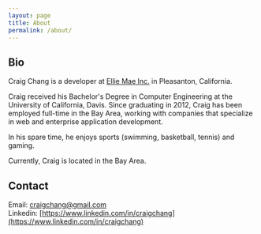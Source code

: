 ```yaml
---
layout: page
title: About
permalink: /about/
---
```


## Bio

Craig Chang is a developer at [Ellie Mae Inc.](http://www.elliemae.com) in Pleasanton, California. 

Craig received his Bachelor's Degree in Computer Engineering at the University of California, Davis. Since graduating in 2012, Craig has been  employed full-time in the Bay Area, working with companies that specialize in web and enterprise application development.

In his spare time, he enjoys sports (swimming, basketball, tennis) and gaming.

Currently, Craig is located in the Bay Area.

## Contact

Email: [craigchang@gmail.com](mailto:craigchang@gmail.com)<br>
Linkedin: [https://www.linkedin.com/in/craigchang](https://www.linkedin.com/in/craigchang)
